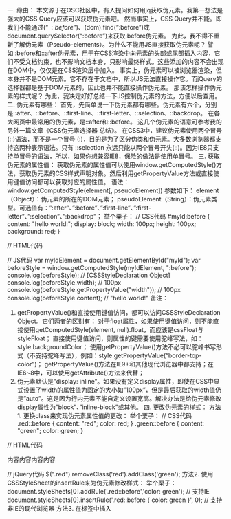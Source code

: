 一. 缘由：
本文源于在OSC社区中，有人提问如何用jq获取伪元素。我第一想法是强大的CSS Query应该可以获取伪元素吧。
然而事实上，CSS Query并不能。即我们不能通过$(“:before”)、$(dom).find(“:before”)或document.querySelector(“:before”)来获取:before伪元素。
为此，我不得不重新了解伪元素（Pseudo-elements）。为什么不能用JS直接获取伪元素呢？
譬如::before和::after伪元素，用于在CSS渲染中向元素的头部或尾部插入内容，它们不受文档约束，也不影响文档本身，只影响最终样式。这些添加的内容不会出现在DOM中，仅仅是在CSS渲染层中加入。
事实上，伪元素可以被浏览器渲染，但本身并不是DOM元素。它不存在于文档中，所以JS无法直接操作它。而jQuery的选择器都是基于DOM元素的，因此也并不能直接操作伪元素。
那该怎样操作伪元素的样式呢？
为此，我决定好好总结一下JS控制伪元素的方法，方便以后查用。
二. 伪元素有哪些：
首先，先简单说一下伪元素都有哪些。伪元素有六个，分别是::after、::before、::first-line、::first-letter、::selection、::backdrop。
在各大网页中最常用的伪元素，是::after和::before。
这几个伪元素的语意可参考我的另外一篇文章《CSS伪元素选择器 总结》。
在CSS3中，建议伪元素使用两个冒号(::)语法，而不是一个冒号 (:)，目的是为了区分伪类和伪元素。大多数浏览器都支持这两种表示语法。只有 ::selection 永远只能以两个冒号开头(::)。因为IE8只支持单冒号的语法，所以，如果你想兼容IE8，保险的做法是使用单冒号。
三. 获取伪元素的属性值：
获取伪元素的属性值可以使用window.getComputedStyle()方法，获取伪元素的CSS样式声明对象。然后利用getPropertyValue方法或直接使用键值访问都可以获取对应的属性值。
语法：window.getComputedStyle(element[, pseudoElement])
参数如下：
element（Object）：伪元素的所在的DOM元素；
pseudoElement（String）：伪元素类型。可选值有：”:after”、”:before”、”:first-line”、”:first-letter”、”:selection”、”:backdrop”；
举个栗子：
// CSS代码
#myId:before {
    content: "hello world!";
    display: block;
    width: 100px;
    height: 100px;
    background: red;
}

// HTML代码
<div id="myId"></div>

// JS代码
var myIdElement = document.getElementById("myId");
var beforeStyle = window.getComputedStyle(myIdElement, ":before");
console.log(beforeStyle); // [CSSStyleDeclaration Object]
console.log(beforeStyle.width); // 100px
console.log(beforeStyle.getPropertyValue("width")); // 100px
console.log(beforeStyle.content); // "hello world!"
备注：
1. getPropertyValue()和直接使用键值访问，都可以访问CSSStyleDeclaration Object。它们两者的区别有：
对于float属性，如果使用键值访问，则不能直接使用getComputedStyle(element, null).float，而应该是cssFloat与styleFloat；
直接使用键值访问，则属性的键需要使用驼峰写法，如：style.backgroundColor；
使用getPropertyValue()方法不必可以驼峰书写形式（不支持驼峰写法），例如：style.getPropertyValue(“border-top-color”)；
getPropertyValue()方法在IE9+和其他现代浏览器中都支持；在IE6~8中，可以使用getAttribute()方法来代替；
2. 伪元素默认是”display: inline”。如果没有定义display属性，即使在CSS中显式设置了width的属性值为固定的大小如”100px”，但是最后获取的width值仍是”auto”。这是因为行内元素不能自定义设置宽高。解决办法是给伪元素修改display属性为”block”、”inline-block”或其他。
四. 更改伪元素的样式：
方法1. 更换class来实现伪元素属性值的更改：
举个栗子：
// CSS代码
.red::before { 
    content: "red"; 
    color: red; 
}
.green::before { 
    content: "green"; 
    color: green;
}

// HTML代码
<div class="red">内容内容内容内容</div>

// jQuery代码
$(".red").removeClass('red').addClass('green');
方法2. 使用CSSStyleSheet的insertRule来为伪元素修改样式：
举个栗子：
document.styleSheets[0].addRule('.red::before','color: green'); // 支持IE document.styleSheets[0].insertRule('.red::before { color: green }', 0); // 支持非IE的现代浏览器
方法3. 在<head>标签中插入<style>的内部样式：
var style = document.createElement("style"); 
document.head.appendChild(style); 
sheet = style.sheet; 
sheet.addRule('.red::before','color: green');  // 兼容IE浏览器
sheet.insertRule('.red::before { color: green }', 0); // 支持非IE的现代浏览器
或者用jQuery：
$('<style>.red::before{color:green}</style>').appendTo('head');
五. 修改伪元素的content的属性值：
方法1. 使用CSSStyleSheet的insertRule来为伪元素修改样式：
var latestContent = "修改过的内容";
var formerContent = window.getComputedStyle($('.red'), '::before').getPropertyValue('content'); document.styleSheets[0].addRule('.red::before','content: "' + latestContent + '"'); document.styleSheets[0].insertRule('.red::before { content: "' + latestContent + '" }', 0);
方法2. 使用DOM元素的data-*属性来更改content的值：
// CSS代码
.red::before {
    content: attr(data-attr);
    color: red;
}

// HTML代码
<div class="red" data-attr="red">内容内容内容内容</div>

// JacaScript代码
$('.red').attr('data-attr', 'green');
六. 一点小小建议：
1. 伪元素的content属性很强大，可以写入各种字符串和部分多媒体文件。但是伪元素的内容只存在于CSS渲染树中，并不存在于真实的DOM中。所以为了SEO优化，最好不要在伪元素中包含与文档相关的内容。
2. 修改伪元素的样式，建议使用通过更换class来修改样式的方法。因为其他两种通过插入行内CSSStyleSheet的方式是在JavaScript中插入字符代码，不利于样式与控制分离；而且字符串拼接易出错。
3. 修改伪元素的content属性的值，建议使用利用DOM的data-*属性来更改。


#原文地址：http://blog.csdn.net/xiaoya_syt/article/details/60577553





